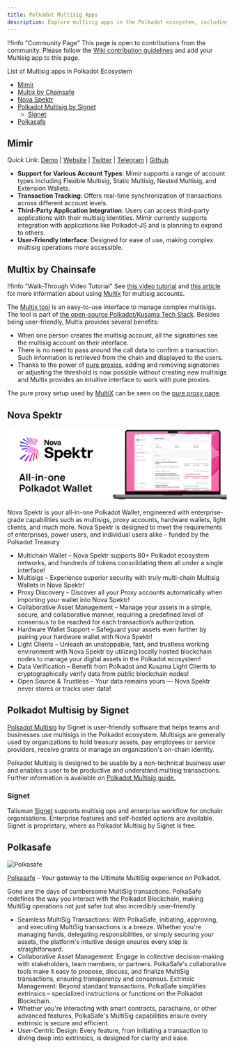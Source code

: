 ```yaml
---
title: Polkadot Multisig Apps
description: Explore multisig apps in the Polkadot ecosystem, including Mimir, Multix, Nova Spektr, Polkadot Multisig by Signet, and Polkasafe.
---
```


!!!info "Community Page"
    This page is open to contributions from the community. Please follow the
    [Wiki contribution guidelines](https://github.com/w3f/polkadot-wiki#contributing-to-documentation)
    and add your Multisig app to this page.

List of Multisig apps in Polkadot Ecosystem

- [Mimir](#mimir)
- [Multix by Chainsafe](#multix-by-chainsafe)
- [Nova Spektr](#nova-spektr)
- [Polkadot Multisig by Signet](#polkadot-multisig-by-signet)
  - [Signet](#signet)
- [Polkasafe](#polkasafe)

## Mimir

Quick Link: [Demo](https://www.youtube.com/watch?v=amm_Vk0vzP4&t=43s) |
[Website](https://app.mimir.global/) | [Twitter](https://twitter.com/Mimir_global) |
[Telegram](https://t.me/+t7vZ1kXV5h1kNGQ9) | [Github](https://github.com/mimir-labs)

- **Support for Various Account Types**: Mimir supports a range of account types including Flexible
  Multisig, Static Multisig, Nested Multisig, and Extension Wallets.
- **Transaction Tracking**: Offers real-time synchronization of transactions across different
  account levels.
- **Third-Party Application Integration**: Users can access third-party applications with their
  multisig identities. Mimir currently supports integration with applications like Polkadot-JS and
  is planning to expand to others.
- **User-Friendly Interface**: Designed for ease of use, making complex multisig operations more
  accessible.

## Multix by Chainsafe

!!!info "Walk-Through Video Tutorial"
    See [this video tutorial](https://www.youtube.com/watch?v=APxPsawebJw) and [this article](https://blog.chainsafe.io/multix-a-simple-interface-to-manage-complex-multisigs-on-polkadot-97328be26f9d) for more information about using [Multix](https://multix.chainsafe.io/) for multisig accounts.

The [Multix tool](https://multix.chainsafe.io/) is an easy-to-use interface to manage complex multisigs. The tool is part of [the open-source Polkadot/Kusama Tech Stack](../build/build-open-source.md#user-interface). Besides being user-friendly, Multix provides several benefits:

- When one person creates the multisig account, all the signatories see the multisig account on
  their interface.
- There is no need to pass around the call data to confirm a transaction. Such information is
  retrieved from the chain and displayed to the users.
- Thanks to the power of [pure proxies](../learn/learn-proxies-pure.md), adding and removing signatories or adjusting the threshold is now possible without creating new multisigs and Multix provides an intuitive interface to work with pure proxies.

The pure proxy setup used by [MultiX](https://github.com/ChainSafe/Multix) can be seen on the
[pure proxy page](../learn/learn-proxies-pure.md#why-pure-proxy).

## Nova Spektr

![](https://github.com/Leemo94/polkadot-wiki/blob/master/docs/assets/nova_spektr.png?raw=true)

Nova Spektr is your all-in-one Polkadot Wallet, engineered with enterprise-grade capabilities such
as multisigs, proxy accounts, hardware wallets, light clients, and much more. Nova Spektr is
designed to meet the requirements of enterprises, power users, and individual users alike – funded
by the Polkadot Treasury

- Multichain Wallet – Nova Spektr supports 80+ Polkadot ecosystem networks, and hundreds of tokens
  consolidating them all under a single interface!
- Multisigs – Experience superior security with truly multi-chain Multisig Wallets in Nova Spektr!
- Proxy Discovery – Discover all your Proxy accounts automatically when importing your wallet into
  Nova Spektr!
- Collaborative Asset Management – Manage your assets in a simple, secure, and collaborative manner,
  requiring a predefined level of consensus to be reached for each transaction’s authorization.
- Hardware Wallet Support – Safeguard your assets even further by pairing your hardware wallet with
  Nova Spektr!
- Light Clients – Unleash an unstoppable, fast, and trustless working environment with Nova Spektr
  by utilizing locally hosted blockchain nodes to manage your digital assets in the Polkadot
  ecosystem!
- Data Verification – Benefit from Polkadot and Kusama Light Clients to cryptographically verify
  data from public blockchain nodes!
- Open Source & Trustless – Your data remains yours — Nova Spektr never stores or tracks user data!

## Polkadot Multisig by Signet

[Polkadot Multisig](https://polkadotmultisig.com/) by Signet is user-friendly software that helps
teams and businesses use multisigs in the Polkadot ecosystem. Multisigs are generally used by
organizations to hold treasury assets, pay employees or service providers, receive grants or manage
an organization's on-chain identity.

Polkadot Multisig is designed to be usable by a non-technical business user and enables a user to be
productive and understand multisig transactions. Further information is available on
[Polkadot Multisig guide.](https://guide.polkadotmultisig.com/en)

### Signet

Talisman [Signet](https://www.talisman.xyz/signet) supports multisig ops and enterprise workflow for
onchain organisations. Enterprise features and self-hosted options are available. Signet is
proprietary, where as Polkadot Multisig by Signet is free.

## Polkasafe

![Polkasafe](https://github.com/w3f/polkadot-wiki/assets/874046/586bf051-a7fb-43c0-957e-0b659d50c9ab)

[Polkasafe](https://polkasafe.xyz) - Your gateway to the Ultimate MultiSig experience on Polkadot.

Gone are the days of cumbersome MultiSig transactions. PolkaSafe redefines the way you interact with
the Polkadot Blockchain, making MultiSig operations not just safer but also incredibly
user-friendly.

- Seamless MultiSig Transactions: With PolkaSafe, initiating, approving, and executing MultiSig
  transactions is a breeze. Whether you're managing funds, delegating responsibilities, or simply
  securing your assets, the platform's intuitive design ensures every step is straightforward.
- Collaborative Asset Management: Engage in collective decision-making with stakeholders, team
  members, or partners. PolkaSafe's collaborative tools make it easy to propose, discuss, and
  finalize MultiSig transactions, ensuring transparency and consensus. Extrinsic Management: Beyond
  standard transactions, PolkaSafe simplifies extrinsics – specialized instructions or functions on
  the Polkadot Blockchain.
- Whether you're interacting with smart contracts, parachains, or other advanced features,
  PolkaSafe's MultiSig capabilities ensure every extrinsic is secure and efficient.
- User-Centric Design: Every feature, from initiating a transaction to diving deep into extrinsics,
  is designed for clarity and ease.
